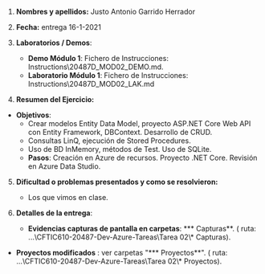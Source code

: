 1. **Nombres y apellidos:** Justo Antonio Garrido Herrador

2. **Fecha:** entrega 16-1-2021

3. **Laboratorios / Demos**: 
   
   - **Demo Módulo 1**: Fichero de Instrucciones: Instructions\20487D_MOD02_DEMO.md. 
   - **Laboratorio Módulo 1**: Fichero de Instrucciones: Instructions\20487D_MOD02_LAK.md
   
4. **Resumen del Ejercicio:**
* **Objetivos**: 
     * Crear modelos Entity Data Model, proyecto ASP.NET Core Web API con Entity Framework, DBContext. Desarrollo de CRUD. 
     * Consultas LinQ, ejecución de Stored Procedures.
     * Uso de BD InMemory, métodos de Test. Uso de SQLite. 
   * **Pasos**:  Creación en Azure de recursos. Proyecto .NET Core. Revisión en Azure Data Studio. 
   
5. **Dificultad o problemas presentados y como se resolvieron:**  

   * Los que vimos en clase.
   
6. **Detalles de la entrega**: 

   * **Evidencias capturas de pantalla en carpetas**: *** Capturas**. ( ruta: ...\\CFTIC610-20487-Dev-Azure-Tareas\Tarea 02\\* Capturas).
* **Proyectos modificados** : ver carpetas "*** Proyectos**". ( ruta: ...\CFTIC610-20487-Dev-Azure-Tareas\Tarea 02\\* Proyectos).
   

